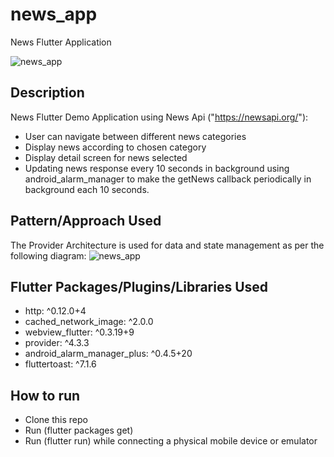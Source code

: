 # news_app

News Flutter Application

![news_app](https://i.imgur.com/g8lnsPS.gif)

## Description
News Flutter Demo Application using News Api ("https://newsapi.org/"):
- User can navigate between different news categories
- Display news according to chosen category
- Display detail screen for news selected
- Updating news response every 10 seconds in background using android_alarm_manager to make the getNews callback periodically in background each 10 seconds. 



## Pattern/Approach Used 
The Provider Architecture is used for data and state management as per the following diagram:
![news_app](https://i.imgur.com/GPuEbig.png)

## Flutter Packages/Plugins/Libraries Used

 - http: ^0.12.0+4
 - cached_network_image: ^2.0.0
 - webview_flutter: ^0.3.19+9
 - provider: ^4.3.3
 - android_alarm_manager_plus: ^0.4.5+20
 - fluttertoast: ^7.1.6
  

## How to run
- Clone this repo
- Run (flutter packages get)
- Run (flutter run) while connecting a physical mobile device or emulator





